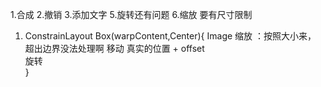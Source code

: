 1.合成
2.撤销
3.添加文字
5.旋转还有问题
6.缩放 要有尺寸限制 




1. ConstrainLayout
        Box(warpContent,Center){
             Image 
                    缩放 ：按照大小来， 超出边界没法处理啊 
                    移动  真实的位置 + offset  
                    旋转   
                }
        

